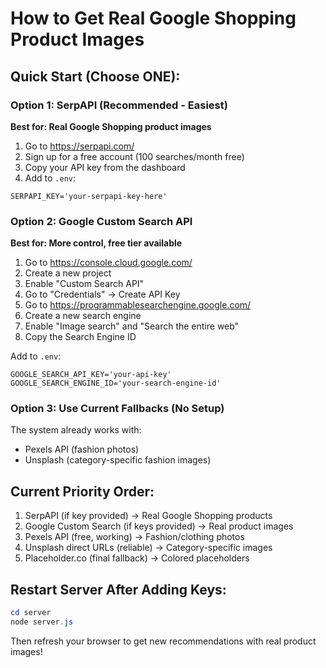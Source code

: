 # How to Get Real Google Shopping Product Images

## Quick Start (Choose ONE):

### Option 1: SerpAPI (Recommended - Easiest)
**Best for: Real Google Shopping product images**

1. Go to https://serpapi.com/
2. Sign up for a free account (100 searches/month free)
3. Copy your API key from the dashboard
4. Add to `.env`:
```
SERPAPI_KEY='your-serpapi-key-here'
```

### Option 2: Google Custom Search API
**Best for: More control, free tier available**

1. Go to https://console.cloud.google.com/
2. Create a new project
3. Enable "Custom Search API"
4. Go to "Credentials" → Create API Key
5. Go to https://programmablesearchengine.google.com/
6. Create a new search engine
7. Enable "Image search" and "Search the entire web"
8. Copy the Search Engine ID

Add to `.env`:
```
GOOGLE_SEARCH_API_KEY='your-api-key'
GOOGLE_SEARCH_ENGINE_ID='your-search-engine-id'
```

### Option 3: Use Current Fallbacks (No Setup)
The system already works with:
- Pexels API (fashion photos)
- Unsplash (category-specific fashion images)

## Current Priority Order:
1. SerpAPI (if key provided) → Real Google Shopping products
2. Google Custom Search (if keys provided) → Real product images
3. Pexels API (free, working) → Fashion/clothing photos
4. Unsplash direct URLs (reliable) → Category-specific images
5. Placeholder.co (final fallback) → Colored placeholders

## Restart Server After Adding Keys:
```powershell
cd server
node server.js
```

Then refresh your browser to get new recommendations with real product images!
